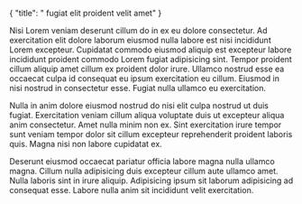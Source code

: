 {
  "title": " fugiat elit proident velit amet"
}

Nisi Lorem veniam deserunt cillum do in ex eu dolore consectetur. Ad exercitation elit dolore laborum eiusmod nulla labore est nisi incididunt Lorem excepteur. Cupidatat commodo eiusmod aliquip est excepteur labore incididunt proident commodo Lorem fugiat adipisicing sint. Tempor proident cillum aliquip amet cillum ex proident dolor irure. Ullamco nostrud esse ea occaecat culpa id consequat eu ipsum exercitation eu cillum. Eiusmod in nisi nostrud in consectetur esse. Fugiat nulla ullamco eu exercitation.

Nulla in anim dolore eiusmod nostrud do nisi elit culpa nostrud ut duis fugiat. Exercitation veniam cillum aliqua voluptate duis ut excepteur aliqua anim consectetur. Amet nulla minim non ex. Sint exercitation irure tempor sunt veniam tempor dolor sit cillum excepteur reprehenderit proident laboris quis. Magna nisi non labore cupidatat ex.

Deserunt eiusmod occaecat pariatur officia labore magna nulla ullamco magna. Cillum nulla adipisicing duis excepteur cillum aute ullamco amet. Nulla laboris sint in irure aliquip. Adipisicing ipsum sit laborum adipisicing ad consequat esse. Labore nulla anim sit incididunt velit exercitation.